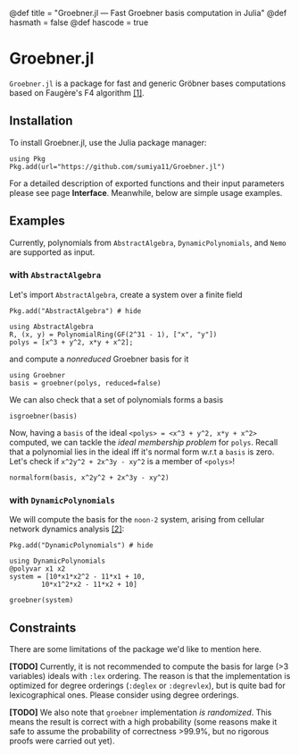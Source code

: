 @def title = "Groebner.jl — Fast Groebner basis computation in Julia"
@def hasmath = false
@def hascode = true
<!-- Note: by default hasmath == true and hascode == false. You can change this in
the config file by setting hasmath = false for instance and just setting it to true
where appropriate -->


# Groebner.jl


`Groebner.jl` is a package for fast and generic Gröbner bases computations
based on Faugère's F4 algorithm [[1]](https://www-polsys.lip6.fr/~jcf/Papers/F99a.pdf).

## Installation

To install Groebner.jl, use the Julia package manager:

```julia:install
using Pkg
Pkg.add(url="https://github.com/sumiya11/Groebner.jl")
```

For a detailed description of exported functions and their input parameters please see page **Interface**. Meanwhile, below are simple usage examples.

## Examples

Currently, polynomials from `AbstractAlgebra`, `DynamicPolynomials`, and `Nemo`
are supported as input.

### with `AbstractAlgebra`

Let's import `AbstractAlgebra`, create a system over a finite field

```julia:install_aa
Pkg.add("AbstractAlgebra") # hide
```

```julia:aaimport
using AbstractAlgebra
R, (x, y) = PolynomialRing(GF(2^31 - 1), ["x", "y"])
polys = [x^3 + y^2, x*y + x^2];
```

and compute a *nonreduced* Groebner basis for it
```julia:aagb
using Groebner
basis = groebner(polys, reduced=false)
```

We can also check that a set of polynomials forms a basis
```julia:aaisgb
isgroebner(basis)
```

Now, having a `basis` of the ideal `<polys> = <x^3 + y^2, x*y + x^2>` computed, we can tackle the *ideal membership problem* for `polys`. Recall that a polynomial lies in the ideal iff it's normal form w.r.t a `basis` is zero. Let's check if `x^2y^2 + 2x^3y - xy^2` is a member of `<polys>`!
```julia:aagb
normalform(basis, x^2y^2 + 2x^3y - xy^2)
```

### with `DynamicPolynomials`

We will compute the basis for the `noon-2` system, arising from cellular network dynamics analysis [[2]](https://www.jstor.org/stable/2101937):

```julia:install_dynamic
Pkg.add("DynamicPolynomials") # hide
```

```julia:aaimport
using DynamicPolynomials
@polyvar x1 x2
system = [10*x1*x2^2 - 11*x1 + 10,
        10*x1^2*x2 - 11*x2 + 10]

groebner(system)
```

## Constraints

There are some limitations of the package we'd like to mention here.

**[TODO]** Currently, it is not recommended to compute the basis for large (>3 variables) ideals with `:lex` ordering. The reason is that the implementation is optimized for degree orderings (`:deglex` or `:degrevlex`), but is quite bad for lexicographical ones. Please consider using degree orderings.

**[TODO]** We also note that `groebner` implementation *is randomized*.
This means the result is correct with a high probability
(some reasons make it safe to assume the probability of correctness >99.9%, but no rigorous proofs were carried out yet).
